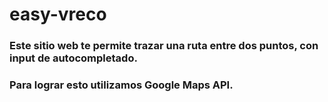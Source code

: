 # easy-vreco

### Este sitio web te permite trazar una ruta entre dos puntos, con input de autocompletado.
### Para lograr esto utilizamos Google Maps API.